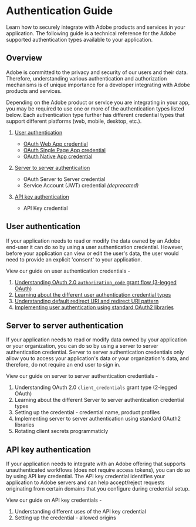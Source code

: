 <Hero slots="heading, text"/>

# Authentication Guide

Learn how to securely integrate with Adobe products and services in your application. The following guide is a technical reference for the Adobe supported authentication types available to your application. 

## Overview

Adobe is committed to the privacy and security of our users and their data. Therefore, understanding various authentication and authorization mechanisms is of unique importance for a developer integrating with Adobe products and services.

Depending on the Adobe product or service you are integrating in your app, you may be required to use one or more of the authentication types listed below. Each authentication type further has different credential types that support different platforms (web, mobile, desktop, etc.).

1. [User authentication](./UserAuthentication/index.md)
   * [OAuth Web App credential](./UserAuthentication/implementation.md#oauth-web-app-credential)
   * [OAuth Single Page App credential](./UserAuthentication/implementation.md#oauth-single-page-app-credential)
   * [OAuth Native App credential](./UserAuthentication/implementation.md#oauth-native-app-credential)

2. [Server to server authentication](./index.md#server-to-server-authentication)
   * OAuth Server to Server credential
   * Service Account (JWT) credential *(deprecated)*

3. [API key authentication](./index.md#api-key-authentication)
   * API Key credential


## User authentication

If your application needs to read or modify the data owned by an Adobe end-user it can do so by using a user authentication credential. However, before your application can view or edit the user's data, the user would need to provide an explicit 'consent' to your application. 

View our guide on user authentication credentials -
1. [Understanding OAuth 2.0 `authorization_code` grant flow (3-legged OAuth)](./UserAuthentication/index.md)
2. [Learning about the different user authentication credential types](./UserAuthentication/implementation.md#user-authentication-credential-types)
3. [Understanding default redirect URI and redirect URI pattern](./UserAuthentication/implementation.md#understanding-default-redirect-uri-and-redirect-uri-patterns)
4. [Implementing user authentication using standard OAuth2 libraries](./UserAuthentication/implementation.md#standard-oauth2-libraries)


## Server to server authentication

If your application needs to read or modify data owned by your application or your organization, you can do so by using a server to server authentication credential. Server to server authentication credentials only allow you to access your application's data or your organization's data, and therefore, do not require an end user to sign in. 

View our guide on server to server authentication credentials -
1. Understanding OAuth 2.0 `client_credentials` grant type (2-legged OAuth)
2. Learning about the different Server to server authentication credential types
3. Setting up the credential - credential name, product profiles
4. Implementing server to server authentication using standard OAuth2 libraries
5. Rotating client secrets programmaticly


## API key authentication 

If your application needs to integrate with an Adobe offering that supports unauthenticated workflows (does not require access tokens), you can do so by using API key credential. The API key credential identifies your application to Adobe servers and can help accept/reject requests originating from certain domains that you configure during credential setup.

View our guide on API key credentials - 
1. Understanding different uses of the API key credential
2. Setting up the credential - allowed origins

